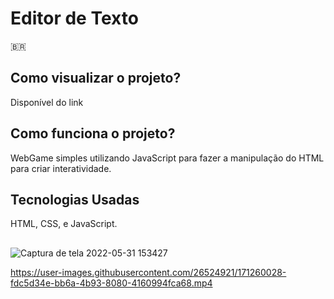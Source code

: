 # Editor de Texto

🇧🇷
## Como visualizar o projeto?
Disponível do link 

## Como funciona o projeto?
WebGame simples utilizando JavaScript para fazer a manipulação do HTML para criar interatividade.

## Tecnologias Usadas
HTML, CSS, e JavaScript.


##

![Captura de tela 2022-05-31 153427](https://user-images.githubusercontent.com/26524921/171259934-556bdfdd-1caf-4221-a507-3ab332659555.png)




https://user-images.githubusercontent.com/26524921/171260028-fdc5d34e-bb6a-4b93-8080-4160994fca68.mp4



